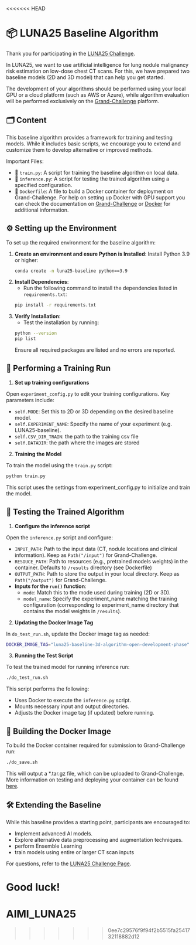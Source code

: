 <<<<<<< HEAD
# 📦 LUNA25 Baseline Algorithm
Thank you for participating in the [LUNA25 Challenge](https://luna25.grand-challenge.org/).

In LUNA25, we want to use artificial intelligence for lung nodule malignancy risk estimation on low-dose chest CT scans. For this, we have prepared two baseline models (2D and 3D model) that can help you get started. 

The development of your algorithms should be performed using your local GPU or a cloud platform (such as AWS or Azure), while algorithm evaluation will be performed exclusively on the [Grand-Challenge](https://grand-challenge.org/) platform.

## 🗂️ Content
This baseline algorithm provides a framework for training and testing models. While it includes basic scripts, we encourage you to extend and customize them to develop alternative or improved methods.

Important Files:
- 🦾 `train.py`: A script for training the baseline algorithm on local data.
- 🦿 `inference.py`: A script for testing the trained algorithm using a specified configuration.
- 🧮 `Dockerfile`: A file to build a Docker container for deployment on Grand-Challenge. For help on setting up Docker with GPU support you can check the documentation on [Grand-Challenge](https://grand-challenge.org/documentation/setting-up-wsl-with-gpu-support-for-windows-11/) or [Docker](https://docs.docker.com/engine/install/ubuntu/) for additional information.

## ⚙️ Setting up the Environment
To set up the required environment for the baseline algorithm:
1. **Create an environment and esure Python is Installed**: Install Python 3.9 or higher:
    ```bash
    conda create -n luna25-baseline python==3.9
    ```
2. **Install Dependencies**:
    - Run the following command to install the dependencies listed in `requirements.txt`:
    ```bash
    pip install -r requirements.txt
    ```
3. **Verify Installation**:
    - Test the installation by running:
    ```bash
    python --version
    pip list
    ```
    Ensure all required packages are listed and no errors are reported.

## 🚀 Performing a Training Run
1. **Set up training configurations**

Open `experiment_config.py` to edit your training configurations. Key parameters include:

- `self.MODE`: Set this to 2D or 3D depending on the desired baseline model.
- `self.EXPERIMENT_NAME`: Specify the name of your experiment (e.g. LUNA25-baseline).
- `self.CSV_DIR_TRAIN`: the path to the training csv file
- `self.DATADIR`: the path where the images are stored


2. **Training the Model**

To train the model using the `train.py` script:
```bash
python train.py
```
This script uses the settings from experiment_config.py to initialize and train the model.

## 🧪 Testing the Trained Algorithm
1. **Configure the inference script**

Open the `inference.py` script and configure:
- `INPUT_PATH`: Path to the input data (CT, nodule locations and clinical information). Keep as `Path("/input")` for Grand-Challenge.
- `RESOUCE_PATH`: Path to resources (e.g., pretrained models weights) in the container. Defaults to `/results` directory (see Dockerfile)
- `OUTPUT_PATH`: Path to store the output in your local directory. Keep as `Path("/output")` for Grand-Challenge.
- **Inputs for the `run()` function**:
    - `mode`: Match this to the mode used during training (2D or 3D).
    - `model_name`: Specify the experiment_name matching the training configuration (corresponding to experiment_name directory that contains the model weights in `/results`).

2. **Updating the Docker Image Tag**

In `do_test_run.sh`, update the Docker image tag as needed:
```bash
DOCKER_IMAGE_TAG="luna25-baseline-3d-algorithm-open-development-phase"
```


3. **Running the Test Script**

To test the trained model for running inference run: 
```bash
./do_test_run.sh
``` 

This script performs the following:
- Uses Docker to execute the `inference.py` script.
- Mounts necessary input and output directories.
- Adjusts the Docker image tag (if updated) before running.

## 🐳 Building the Docker Image
To build the Docker container required for submission to Grand-Challenge run:
```bash
./do_save.sh
```
This will output a *.tar.gz file, which can be uploaded to Grand-Challenge.
More information on testing and deploying your container can be found [here](https://grand-challenge.org/documentation/test-and-deploy-your-container/).

## 🛠️ Extending the Baseline
While this baseline provides a starting point, participants are encouraged to:

- Implement advanced AI models.
- Explore alternative data preprocessing and augmentation techniques.
- perform Ensemble Learning
- train models using entire or larger CT scan inputs

For questions, refer to the [LUNA25 Challenge Page](https://luna25.grand-challenge.org/).

Good luck!
=======
# AIMI_LUNA25
>>>>>>> 0ee7c29576f9f94f2b5515fa2541732118882d12
